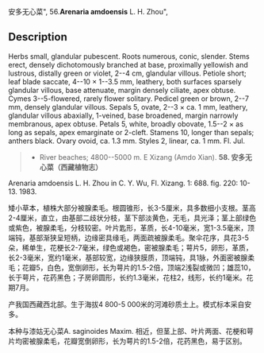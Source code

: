 安多无心菜",
56.**Arenaria amdoensis** L. H. Zhou",

## Description
Herbs small, glandular pubescent. Roots numerous, conic, slender. Stems erect, densely dichotomously branched at base, proximally yellowish and lustrous, distally green or violet, 2--4 cm, glandular villous. Petiole short; leaf blade saccate, 4--10 × 1--3.5 mm, leathery, both surfaces sparsely glandular villous, base attenuate, margin densely ciliate, apex obtuse. Cymes 3--5-flowered, rarely flower solitary. Pedicel green or brown, 2--7 mm, densely glandular villous. Sepals 5, ovate, 2--3 × ca. 1 mm, leathery, glandular villous abaxially, 1-veined, base broadened, margin narrowly membranous, apex obtuse. Petals 5, white, broadly obovate, 1.5--2 × as long as sepals, apex emarginate or 2-cleft. Stamens 10, longer than sepals; anthers black. Ovary ovoid, ca. 1.3 mm. Styles 2, linear, ca. 1 mm. Fl. Jul.

> * River beaches; 4800--5000 m. E Xizang (Amdo Xian).
**58. 安多无心菜（西藏植物志）**

Arenaria amdoensis L. H. Zhou in C. Y. Wu, Fl. Xizang. 1: 688. fig. 220: 10-13. 1983.

矮小草本，植株大部分被腺柔毛。根圆锥形，长3-5厘米，具多数细小支根。茎高2-4厘米，直立，由基部二歧状分枝，茎下部淡黄色，无毛，具光泽；茎上部绿色或紫色，被腺柔毛，分枝较密。叶片匙形，革质，长4-10毫米，宽1-3.5毫米，顶端钝，基部渐狭呈短柄，边缘密具缘毛，两面疏被腺柔毛。聚伞花序，具花3-5朵，稀单生，花梗长2-7毫米，绿色或褐色，密被腺柔毛；萼片5，卵形，革质，长2-3毫米，宽约1毫米，基部较宽，边缘狭膜质，顶端钝，具1脉，外面密被腺柔毛；花瓣5，白色，宽倒卵形，长为萼片的1.5-2倍，顶端2浅裂或微凹；雄蕊10，长于萼片，花药黑色；子房卵圆形，长约1.3毫米，花柱2，线形，长约1毫米。花期7月。

产我国西藏西北部。生于海拔4 800-5 000米的河滩砂质土上。模式标本采自安多。

本种与漆姑无心菜A. saginoides Maxim. 相近，但茎上部、叶片两面、花梗和萼片均密被腺柔毛，花瓣宽倒卵形，长为萼片的1.5-2倍，花药黑色，易于区别。
